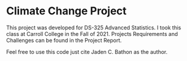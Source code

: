 # Climate Change Project

This project was developed for DS-325 Advanced Statistics. I took this class at Carroll College in the Fall of 2021. Projects Requirements and Challenges can be found in the Project Report.

Feel free to use this code just cite Jaden C. Bathon as the author.
